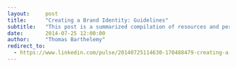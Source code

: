 ```yaml
---
layout:     post
title:      "Creating a Brand Identity: Guidelines"
subtitle:   "This post is a summarized compilation of resources and personal experiences on creating a successful brand identity which usually get an impact far beyond most peoples understanding."
date:       2014-07-25 12:00:00
author:     "Thomas Barthelemy"
redirect_to:
  - https://www.linkedin.com/pulse/20140725114630-170488479-creating-a-brand-identity-guidelines
---
```


